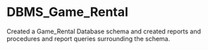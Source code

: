 # DBMS_Game_Rental
Created a Game_Rental Database schema and created reports and procedures and report queries surrounding the schema.
